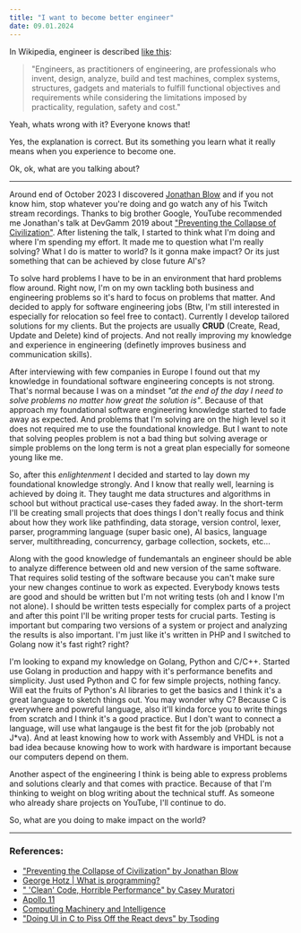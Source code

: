 ```yaml
---
title: "I want to become better engineer"
date: 09.01.2024
---
```


In Wikipedia, engineer is described [like this](https://en.wikipedia.org/wiki/Engineer):
> "Engineers, as practitioners of engineering, are professionals who invent, design, analyze, build and test machines, complex systems, structures, gadgets and materials to fulfill functional objectives and requirements while considering the limitations imposed by practicality, regulation, safety and cost."

Yeah, whats wrong with it? Everyone knows that!

Yes, the explanation is correct. But its something you learn what it really means when you experience to become one.

Ok, ok, what are you talking about?

---

Around end of October 2023 I discovered [Jonathan Blow](https://twitter.com/Jonathan_Blow) and if you not know him, stop whatever you're doing and go watch any of his Twitch stream recordings. Thanks to big brother Google, YouTube recommended me Jonathan's talk at DevGamm 2019 about ["Preventing the Collapse of Civilization"](https://youtu.be/ZSRHeXYDLko?si=_AZUszXg7g4poxvW). After listening the talk, I started to think what I'm doing and where I'm spending my effort. It made me to question what I'm really solving? What I do is matter to world? Is it gonna make impact? Or its just something that can be achieved by close future AI's?

To solve hard problems I have to be in an environment that hard problems flow around. Right now, I'm on my own tackling both business and engineering problems so it's hard to focus on problems that matter. And decided to apply for software engineering jobs (Btw, I'm still interested in especially for relocation so feel free to contact). Currently I develop tailored solutions for my clients. But the projects are usually **CRUD** (Create, Read, Update and Delete) kind of projects. And not really improving my knowledge and experience in engineering (definetly improves business and communication skills).

After interviewing with few companies in Europe I found out that my knowledge in foundational software engineering concepts is not strong. That's normal because I was on a mindset *"at the end of the day I need to solve problems no matter how great the solution is"*. Because of that approach my foundational software engineering knowledge started to fade away as expected. And problems that I'm solving are on the high level so it does not required me to use the foundational knowledge. But I want to note that solving peoples problem is not a bad thing but solving average or simple problems on the long term is not a great plan especially for someone young like me.

So, after this *enlightenment* I decided and started to lay down my foundational knowledge strongly. And I know that really well, learning is achieved by doing it. They taught me data structures and algorithms in school but without practical use-cases they faded away. In the short-term I'll be creating small projects that does things I don't really focus and think about how they work like pathfinding, data storage, version control, lexer, parser, programming language (super basic one), AI basics, language server, multithreading, concurrency, garbage collection, sockets, etc...

Along with the good knowledge of fundemantals an engineer should be able to analyze difference between old and new version of the same software. That requires solid testing of the software because you can't make sure your new changes continue to work as expected. Everybody knows tests are good and should be written but I'm not writing tests (oh and I know I'm not alone). I should be written tests especially for complex parts of a project and after this point I'll be writing proper tests for crucial parts. Testing is important but comparing two versions of a system or project and analyzing the results is also important. I'm just like it's written in PHP and I switched to Golang now it's fast right? right?

I'm looking to expand my knowledge on Golang, Python and C/C++. Started use Golang in production and happy with it's performance benefits and simplicity. Just used Python and C for few simple projects, nothing fancy. Will eat the fruits of Python's AI libraries to get the basics and I think it's a great language to sketch things out. You may wonder why C? Because C is everywhere and powreful language, also it'll kinda force you to write things from scratch and I think it's a good practice. But I don't want to connect a language, will use what langauge is the best fit for the job (probably not J\*va). And at least knowing how to work with Assembly and VHDL is not a bad idea because knowing how to work with hardware is important because our computers depend on them.

Another aspect of the engineering I think is being able to express problems and solutions clearly and that comes with practice. Because of that I'm thinking to weight on blog writing about the technical stuff. As someone who already share projects on YouTube, I'll continue to do.

So, what are you doing to make impact on the world?

---

### References:
- ["Preventing the Collapse of Civilization" by Jonathan Blow](https://youtu.be/ZSRHeXYDLko?si=_AZUszXg7g4poxvW)
- [George Hotz | What is programming?](https://youtu.be/N2bXEUSAiTI?si=gc1nceudMkOPq-Py)
- [" 'Clean' Code, Horrible Performance" by Casey Muratori](https://youtu.be/tD5NrevFtbU?si=kOwKR05ywG_4MC-3)
- [Apollo 11](https://www.imdb.com/title/tt8760684/)
- [Computing Machinery and Intelligence](https://en.wikipedia.org/wiki/Computing_Machinery_and_Intelligence)
- ["Doing UI in C to Piss Off the React devs" by Tsoding](https://youtu.be/SRgLA8X5N_4?si=4Bl3gx15AzjsSk8h)

